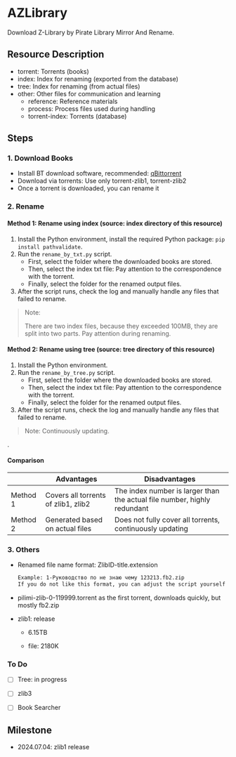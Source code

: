 # AZLibrary

Download Z-Library by Pirate Library Mirror And Rename.



## Resource Description

- torrent: Torrents (books)
- index: Index for renaming (exported from the database)
- tree: Index for renaming (from actual files)
- other: Other files for communication and learning
  - reference: Reference materials
  - process: Process files used during handling
  - torrent-index: Torrents (database)



## Steps



### 1. Download Books

- Install BT download software, recommended:  [qBittorrent](https://www.qbittorrent.org/download)
- Download via torrents: Use only torrent-zlib1, torrent-zlib2
- Once a torrent is downloaded, you can rename it



### 2. Rename

#### Method 1: Rename using index (source: index directory of this resource)

1. Install the Python environment, install the required Python package: `pip install pathvalidate`.
2. Run the  `rename_by_txt.py` script.
   - First, select the folder where the downloaded books are stored.
   - Then, select the index txt file: Pay attention to the correspondence with the torrent.
   - Finally, select the folder for the renamed output files.
3. After the script runs, check the log and manually handle any files that failed to rename.

> Note:
>
> There are two index files, because they exceeded 100MB, they are split into two parts. Pay attention during renaming.
>



#### Method 2: Rename using tree (source: tree directory of this resource)

1. Install the Python environment.
2. Run the  `rename_by_tree.py`  script.
   - First, select the folder where the downloaded books are stored.
   - Then, select the index txt file: Pay attention to the correspondence with the torrent.
   - Finally, select the folder for the renamed output files.
3. After the script runs, check the log and manually handle any files that failed to rename.

> Note: Continuously updating.

.

#### Comparison

|          | Advantages                          | Disadvantages                                                |
| -------- | ----------------------------------- | ------------------------------------------------------------ |
| Method 1 | Covers all torrents of zlib1, zlib2 | The index number is larger than the actual file number, highly redundant |
| Method 2 | Generated based on actual files     | Does not fully cover all torrents, continuously updating     |



### 3. Others

* Renamed file name format: ZlibID-title.extension

  ```sh
  Example: 1-Руководство по не знаю чему 123213.fb2.zip
  If you do not like this format, you can adjust the script yourself
  ```

* pilimi-zlib-0-119999.torrent as the first torrent, downloads quickly, but mostly  fb2.zip

* zlib1: release

  * 6.15TB

  * file: 2180K



### To Do

- [ ] Tree: in progress
- [ ] zlib3
- [ ] Book Searcher



## Milestone

* 2024.07.04: zlib1 release
